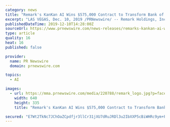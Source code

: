 ```yaml
---
category: news
title: "Remark's KanKan AI Wins $575,000 Contract to Transform Bank of Luzhou's Flagship Branch into a Smart Bank Branch"
excerpt: "LAS VEGAS, Dec. 10, 2019 /PRNewswire/ -- Remark Holdings, Inc. (NASDAQ: MARK), a diversified global technology company with leading artificial intelligence (\"AI\") solutions and digital media properties, today announced that it has partnered with Sichuan Boyuan Technologies, a leading financial systems integrator to transform the Bank of ..."
publishedDateTime: 2019-12-10T14:28:00Z
sourceUrl: https://www.prnewswire.com/news-releases/remarks-kankan-ai-wins-575-000-contract-to-transform-bank-of-luzhous-flagship-branch-into-a-smart-bank-branch-300972401.html
type: article
quality: 16
heat: 16
published: false

provider:
  name: PR Newswire
  domain: prnewswire.com

topics:
  - AI

images:
  - url: https://mma.prnewswire.com/media/220788/remark_logo.jpg?p=facebook
    width: 640
    height: 335
    title: "Remark's KanKan AI Wins $575,000 Contract to Transform Bank of Luzhou's Flagship Branch into a Smart Bank Branch"

secured: "E7Wt2TkNc7JChOaZCpdfjr3llCr31jXU7dRuJRDl3u2IbXXP5cBiWHRc9ym+P5MB+qjwjpnG+2xdOGPVWw52mULZ7h+VtRHh4Euehr6M0C7ayLUirqybiKo290+XSo6dEkcArI1oDyPgjTcIX3vu/9i3gnMsXByBjbbse1nMwaS+WFywmeccT2YrBbtBkfQ6KLYrQj2x1W0wBQuo8K7q4cEdxZOfb8wOajTOoQYw9TLaTmtoOsL1ijZHG+ywVlP4py+d6aC/ANfC9JF16zItvg==;rXNbyT2+MjlKAcvEkOV3vg=="
---
```


